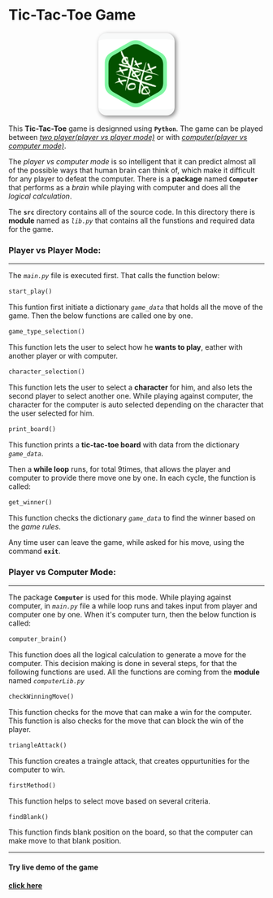 # Tic-Tac-Toe Game



<p align=center>
    <img src="tic-tac-toe.png" alt="Birds" width="25%" style="; min-width:150px; background-color: #F8F9F9; border-radius: 16px; padding: 12px 0; box-shadow: 3px 3px 9px gray" />
</p>



This **Tic-Tac-Toe** game is designned using **`Python`**. The game can be played between [*two player(player vs player mode)*](#-player-vs-player-mode) or with [*computer(player vs computer mode)*](#-player-vs-computer-mode). 

The *player vs computer mode* is so intelligent that it can predict almost all of the possible ways that human brain can think of, which make it difficult for any player to defeat the computer. There is a **package** named **`Computer`** that performs as a *brain* while playing with computer and does all the *logical calculation*.

The **`src`** directory contains all of the source code. In this directory there is **module** named as *`lib.py`*  that contains all the funstions and required data for the game.



### Player vs Player Mode:

------

The *`main.py`* file is executed first. That calls the function below:

```python
start_play()
```

This funtion first initiate a dictionary *`game_data`* that holds all the move of the game.  Then the below functions are called one by one.



```python
game_type_selection()
```

This function lets the user to select how he **wants to play**, eather with another player or with computer. 



```python
character_selection()
```

This function lets the user to select a **character** for him, and also lets the second player to select another one. While playing against computer, the character for the computer is auto selected depending on the character that the user selected for him.



```python
print_board()
```

This function prints a **tic-tac-toe board** with data from the dictionary  *`game_data`*. 



Then a **while loop** runs, for total 9times, that allows the player and computer to provide there move one by one. In each cycle, the function is called: 

```python
get_winner()
```

This function checks the dictionary *`game_data`* to find the winner based on the *game rules*.



Any time user can leave the game, while asked for his move, using the command **`exit`**.



### Player vs Computer Mode:

---

The package **`Computer`** is used for this mode. While playing against computer, in *`main.py`* file a while loop runs and takes input from player and computer one by one. When it's computer turn, then the below function is called:

```python
computer_brain()
```

This function does all the logical calculation to generate a move for the computer. This decision making is done in several steps, for that the following functions are used. All the functions are coming from the **module** named *`computerLib.py`* 



```python
checkWinningMove()
```

This function checks for the move that can make a win for the computer. This function is also checks for the move that can block the win of the player.



```python
triangleAttack()
```

This function creates a traingle attack, that creates oppurtunities for the computer to win.



```python
firstMethod()
```

This function helps to select move based on several criteria.



```python
findBlank()
```

This function finds blank position on the board, so that the computer can make move to that blank position.



---

#### Try live demo of the game

[**click here**](https://www.google.com/search?q=tic+tac+toe)

